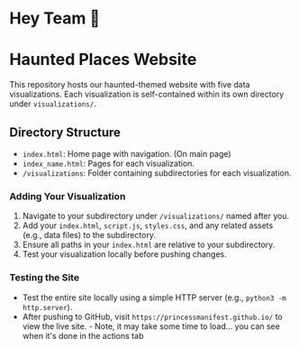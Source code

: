 # Hey Team 🌸

# Haunted Places Website
This repository hosts our haunted-themed website with five data visualizations. Each visualization is self-contained within its own directory under `visualizations/`.

## Directory Structure
- `index.html`: Home page with navigation. (On main page)
- `index_name.html`: Pages for each visualization.
- `/visualizations`: Folder containing subdirectories for each visualization.

### Adding Your Visualization
1. Navigate to your subdirectory under `/visualizations/` named after you.
2. Add your `index.html`, `script.js`, `styles.css`, and any related assets (e.g., data files) to the subdirectory.
3. Ensure all paths in your `index.html` are relative to your subdirectory.
4. Test your visualization locally before pushing changes.

### Testing the Site
- Test the entire site locally using a simple HTTP server (e.g., `python3 -m http.server`).
- After pushing to GitHub, visit `https://princessmanifest.github.io/` to view the live site. - Note, it may take some time to load... you can see when it's done in the actions tab

